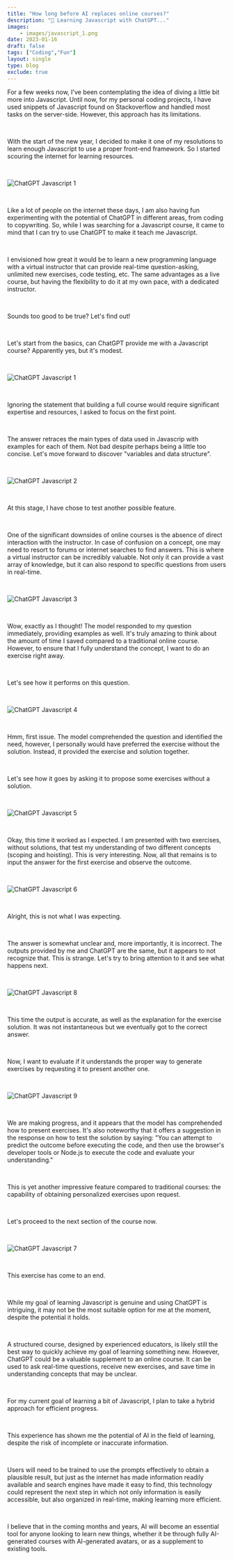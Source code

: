 ```yaml
---
title: "How long before AI replaces online courses?"
description: "📖 Learning Javascript with ChatGPT..."
images: 
    - images/javascript_1.png
date: 2023-01-16
draft: false
tags: ["Coding","Fun"]
layout: single
type: blog
exclude: true
---
```


For a few weeks now, I've been contemplating the idea of diving a little bit more into Javascript. Until now, for my personal coding projects, I have used snippets of Javascript found on Stackoverflow and handled most tasks on the server-side. However, this approach has its limitations.  

&nbsp;

With the start of the new year, I decided to make it one of my resolutions to learn enough Javascript to use a proper front-end framework. So I started scouring the internet for learning resources.

&nbsp;

![ChatGPT Javascript 1](images/learn.jpg)

&nbsp;

Like a lot of people on the internet these days, I am also having fun experimenting with the potential of ChatGPT in different areas, from coding to copywriting. So, while I was searching for a Javascript course, it came to mind that I can try to use ChatGPT to make it teach me Javascript. 

&nbsp;

I envisioned how great it would be to learn a new programming language with a virtual instructor that can provide real-time question-asking, unlimited new exercises, code testing, etc. The same advantages as a live course, but having the flexibility to do it at my own pace, with a dedicated instructor.

&nbsp;

Sounds too good to be true? Let's find out! 

&nbsp;

Let's start from the basics, can ChatGPT provide me with a Javascript course? Apparently yes, but it's modest.

&nbsp;

![ChatGPT Javascript 1](images/javascript_1.png)

&nbsp;

Ignoring the statement that building a full course would require significant expertise and resources, I asked to focus on the first point. 

&nbsp;

The answer retraces the main types of data used in Javascrip with examples for each of them. Not bad despite perhaps being a little too concise.
Let's move forward to discover "variables and data structure". 

&nbsp;

![ChatGPT Javascript 2](images/javascript_2.png)

&nbsp;

At this stage, I have chose to test another possible feature. 

&nbsp;

One of the significant downsides of online courses is the absence of direct interaction with the instructor. In case of confusion on a concept, one may need to resort to forums or internet searches to find answers. This is where a virtual instructor can be incredibly valuable. Not only it can provide a vast array of knowledge, but it can also respond to specific questions from users in real-time. 

&nbsp;

![ChatGPT Javascript 3](images/javascript_3.png)

&nbsp;

Wow, exactly as I thought! The model responded to my question immediately, providing examples as well. It's truly amazing to think about the amount of time I saved compared to a traditional online course. However, to ensure that I fully understand the concept, I want to do an exercise right away. 

&nbsp;

Let's see how it performs on this question.

&nbsp;

![ChatGPT Javascript 4](images/javascript_4.png)

&nbsp;

Hmm, first issue. The model comprehended the question and identified the need, however, I personally would have preferred the exercise without the solution. Instead, it provided the exercise and solution together. 


&nbsp;

Let's see how it goes by asking it to propose some exercises without a solution.

&nbsp;

![ChatGPT Javascript 5](images/javascript_5.png)

&nbsp;

Okay, this time it worked as I expected. I am presented with two exercises, without solutions, that test my understanding of two different concepts (scoping and hoisting). This is very interesting. Now, all that remains is to input the answer for the first exercise and observe the outcome.

&nbsp;

![ChatGPT Javascript 6](images/javascript_6.png)

&nbsp;

Alright, this is not what I was expecting. 

&nbsp;

The answer is somewhat unclear and, more importantly, it is incorrect. The outputs provided by me and ChatGPT are the same, but it appears to not recognize that. This is strange.
Let's try to bring attention to it and see what happens next.

&nbsp;

![ChatGPT Javascript 8](images/javascript_8.png)

&nbsp;

This time the output is accurate, as well as the explanation for the exercise solution. It was not instantaneous but we eventually got to the correct answer. 

&nbsp;

Now, I want to evaluate if it understands the proper way to generate exercises by requesting it to present another one.

&nbsp;

![ChatGPT Javascript 9](images/javascript_9.png)

&nbsp;

We are making progress, and it appears that the model has comprehended how to present exercises. It's also noteworthy that it offers a suggestion in the response on how to test the solution by saying: "You can attempt to predict the outcome before executing the code, and then use the browser's developer tools or Node.js to execute the code and evaluate your understanding."

&nbsp;

This is yet another impressive feature compared to traditional courses: the capability of obtaining personalized exercises upon request.

&nbsp;

Let's proceed to the next section of the course now.

&nbsp;

![ChatGPT Javascript 7](images/javascript_7.png)

&nbsp;

This exercise has come to an end.

&nbsp;

While my goal of learning Javascript is genuine and using ChatGPT is intriguing, it may not be the most suitable option for me at the moment, despite the potential it holds.

&nbsp;

A structured course, designed by experienced educators, is likely still the best way to quickly achieve my goal of learning something new. However, ChatGPT could be a valuable supplement to an online course. It can be used to ask real-time questions, receive new exercises, and save time in understanding concepts that may be unclear.

&nbsp;

For my current goal of learning a bit of Javascript, I plan to take a hybrid approach for efficient progress.

&nbsp;

This experience has shown me the potential of AI in the field of learning, despite the risk of incomplete or inaccurate information. 

&nbsp;

Users will need to be trained to use the prompts effectively to obtain a plausible result, but just as the internet has made information readily available and search engines have made it easy to find, this technology could represent the next step in which not only information is easily accessible, but also organized in real-time, making learning more efficient.

&nbsp;

I believe that in the coming months and years, AI will become an essential tool for anyone looking to learn new things, whether it be through fully AI-generated courses with AI-generated avatars, or as a supplement to existing tools.